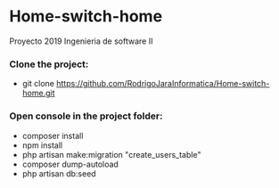 # Home-switch-home
Proyecto 2019 Ingenieria de software II

### Clone the project: ###
  * git clone https://github.com/RodrigoJaraInformatica/Home-switch-home.git

### Open console in the project folder: ###
  * composer install
  * npm install
  * php artisan make:migration "create_users_table"
  * composer dump-autoload
  * php artisan db:seed
  
